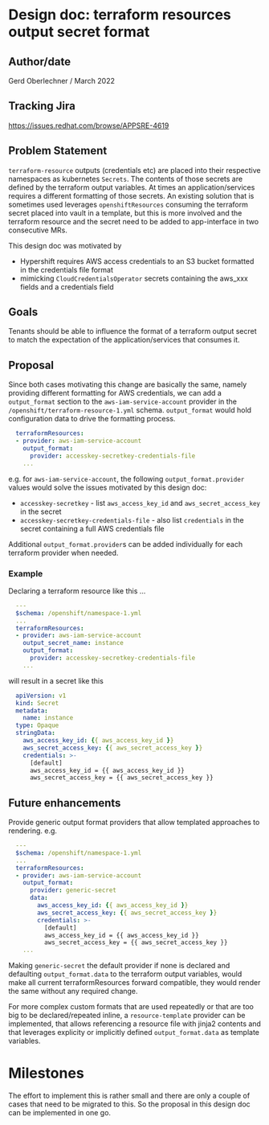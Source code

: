 # Design doc: terraform resources output secret format

## Author/date

Gerd Oberlechner / March 2022

## Tracking Jira
https://issues.redhat.com/browse/APPSRE-4619

## Problem Statement
`terraform-resource` outputs (credentials etc) are placed into their respective
namespaces as kubernetes `Secrets`. The contents of those secrets are defined
by the terraform output variables. At times an application/services requires
a different formatting of those secrets. An existing solution that is sometimes used
leverages `openshiftResources` consuming the terraform secret placed into vault
in a template, but this is more involved and the terraform resource and
the secret need to be added to app-interface in two consecutive MRs.

This design doc was motivated by
* Hypershift requires AWS access credentials to an S3 bucket formatted in the credentials file format
* mimicking `CloudCredentialsOperator` secrets containing the aws_xxx fields and a credentials field

## Goals
Tenants should be able to influence the format of a terraform output secret to
match the expectation of the application/services that consumes it.

## Proposal

Since both cases motivating this change are basically the same, namely providing different formatting for AWS credentials, we can add a `output_format` section to the `aws-iam-service-account` provider in the `/openshift/terraform-resource-1.yml` schema. `output_format` would hold
configuration data to drive the formatting process.

```yaml
  terraformResources:
  - provider: aws-iam-service-account
    output_format:
      provider: accesskey-secretkey-credentials-file
    ...
```

e.g. for `aws-iam-service-account`, the following `output_format.provider` values would solve
the issues motivated by this design doc:
* `accesskey-secretkey` - list `aws_access_key_id` and `aws_secret_access_key` in the secret
* `accesskey-secretkey-credentials-file` - also list `credentials` in the secret containing a full AWS credentials file

Additional `output_format.provider`s can be added individually for each terraform provider when needed.

### Example

Declaring a terraform resource like this ...

```yaml
  ---
  $schema: /openshift/namespace-1.yml
  ...
  terraformResources:
  - provider: aws-iam-service-account
    output_secret_name: instance
    output_format:
      provider: accesskey-secretkey-credentials-file
    ...
```

will result in a secret like this

```yaml
  apiVersion: v1
  kind: Secret
  metadata:
    name: instance
  type: Opaque
  stringData:
    aws_access_key_id: {{ aws_access_key_id }}
    aws_secret_access_key: {{ aws_secret_access_key }}
    credentials: >-
      [default]
      aws_access_key_id = {{ aws_access_key_id }}
      aws_secret_access_key = {{ aws_secret_access_key }}

```

## Future enhancements

Provide generic output format providers that allow templated approaches to rendering. e.g.

```yaml
  ---
  $schema: /openshift/namespace-1.yml
  ...
  terraformResources:
  - provider: aws-iam-service-account
    output_format:
      provider: generic-secret
      data:
        aws_access_key_id: {{ aws_access_key_id }}
        aws_secret_access_key: {{ aws_secret_access_key }}
        credentials: >-
          [default]
          aws_access_key_id = {{ aws_access_key_id }}
          aws_secret_access_key = {{ aws_secret_access_key }}
    ...
```

Making `generic-secret` the default provider if none is declared and defaulting `output_format.data` to the terraform
output variables, would make all current terraformResources forward compatible, they would render the same without
any required change.

For more complex custom formats that are used repeatedly or that are too big to be declared/repeated inline,
a `resource-template` provider can be implemented, that allows referencing a resource file with jinja2 contents
and that leverages explicity or implicitly defined `output_format.data` as template variables.

# Milestones
The effort to implement this is rather small and there are only a couple of
cases that need to be migrated to this. So the proposal in this design doc
can be implemented in one go.
